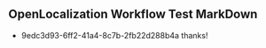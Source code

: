 ## OpenLocalization Workflow Test MarkDown
* 9edc3d93-6ff2-41a4-8c7b-2fb22d288b4a thanks!

<!--HONumber=Aug16_HO3-->


